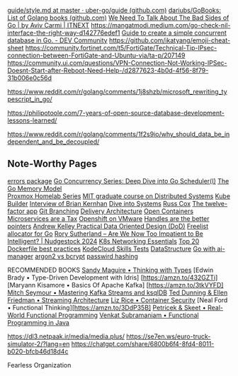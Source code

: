  
[guide/style.md at master · uber-go/guide (github.com)](https://github.com/uber-go/guide/blob/master/style.md)
[dariubs/GoBooks: List of Golang books (github.com)](https://github.com/dariubs/GoBooks?tab=readme-ov-file#2022---pro-go)
[We Need To Talk About The Bad Sides of Go | by Aviv Carmi | ITNEXT](https://itnext.io/we-need-to-talk-about-the-bad-sides-of-go-568a1e5adbc6)
https://mangatmodi.medium.com/go-check-nil-interface-the-right-way-d142776edef1
[Guide to create a simple concurrent database in Go. - DEV Community](https://dev.to/antsmartian/creating-a-simple-concurrent-database-in-go-2l7j) https://github.com/ikatyang/emoji-cheat-sheet
https://community.fortinet.com/t5/FortiGate/Technical-Tip-IPsec-connection-between-FortiGate-and-Ubuntu-via/ta-p/207149
https://community.ui.com/questions/VPN-Connection-Not-Working-IPSec-Doesnt-Start-after-Reboot-Need-Help-/d2877623-4b0d-4f56-8f79-31b006e0c56d

https://www.reddit.com/r/golang/comments/1j8shzb/microsoft_rewriting_typescript_in_go/

https://philipotoole.com/7-years-of-open-source-database-development-lessons-learned/

https://www.reddit.com/r/golang/comments/1f2s9io/why_should_data_be_independent_and_be_decoupled/                         


## Note-Worthy Pages

[errors package](https://pkg.go.dev/github.com/pkg/errors)
[Go Concurrency Series: Deep Dive into Go Scheduler(I)](https://pratikpandey.substack.com/p/go-concurrency-series-deep-dive-into)
[The Go Memory Model](https://go.dev/ref/mem)  
[Proxmox Homelab Series](https://blog.kye.dev/proxmox-series)
[MIT graduate course on Distributed Systems](https://pdos.csail.mit.edu/6.824/schedule.html)
[Kube Builder](https://book.kubebuilder.io/)
[Interview of Brian Kernhan](https://dcs-spotify.megaphone.fm/SED8783603439.mp3?key=0d7e081e2796a0637ea77b6b3eecba5c&request_event_id=6b1c3bb2-967e-4ac0-8efb-9b5b4abe5274&timetoken=1743245138_84D87F4B425BCAF76977896AC3B28CC4)
[Dive into Systems](https://diveintosystems.org/singlepage/)
[Russ Cox](https://research.swtch.com/)
[The twelve-factor app](https://12factor.net/)
[Git Branching](https://learngitbranching.js.org/)
[Delivery Architecture](https://www.f5.com/company/blog/nginx/microservices-at-netflix-architectural-best-practices)
[Open Containers](https://github.com/opencontainers)
[Microservices are a Tax](https://nexo.sh/posts/microservices-for-startups/?utm_source=changelog-news)
[Openshift on VMware](https://medium.com/@prayag-sangode/openshift-installation-on-vmware-97e596ef5e97)
[Handles are the better pointers](https://floooh.github.io/2018/06/17/handles-vs-pointers.html)
[Andrew Kelley Practical Data Oriented Design (DoD)](https://www.youtube.com/watch?v=IroPQ150F6c)
[Freelist allocator for Go](https://www.reddit.com/r/golang/comments/1fgvvc2/generic_freelist_allocator_for_go/)
[Rory Sutherland – Are We Now Too Impatient to Be Intelligent? | Nudgestock 2024](https://www.youtube.com/watch?v=Bc9jFbxrkMk)
[K8s Networking Essentials](https://www.inovex.de/de/blog/kubernetes-networking-part-1-en/)
[Top 20 Dockerfile best practices](https://sysdig.com/learn-cloud-native/dockerfile-best-practices/)
[KodeCloud Skills Tests](https://kodekloud.com/pages/skills-test)
[DataStructure](https://sp19.datastructur.es/)
[Go with ai-manager](https://dshills.medium.com/across-the-ai-divide-unifying-models-with-ai-manager-and-go-b227a8bb87aa)
[argon2 vs bcrypt](https://www.reddit.com/r/cryptography/comments/11tqci2/argon2_vs_bcrypt_vs_scrypt_vs_pbkdf2/)
[passwird hashing](https://markilott.medium.com/password-storage-basics-2aa9e1586f98)




RECOMMENDED BOOKS 
[Sandy Maguire • Thinking with Types](https://leanpub.com/thinking-with-types)
[Edwin Brady • Type-Driven Development with Idris] [https://amzn.to/432GZTi] 
[Maryann Kisamore • Basics Of Apache Kafka] [https://amzn.to/3tkVYFD]
[Mitch Seymour • Mastering Kafka Streams and ksqlDB](https://amzn.to/3HZ18wK) 
[Ted Dunning & Ellen Friedman • Streaming Architecture](https://amzn.to/3lhk3Kb)
[Liz Rice • Container Security](https://amzn.to/3oU4iJe)
[Neal Ford • Functional Thinking][https://amzn.to/3DdP35B]
[Petricek & Skeet • Real-World Functional Programming](https://amzn.to/38diF4M)
[Venkat Subramaniam • Functional Programming in Java](https://amzn.to/2WlOXIt)



https://dl3.netpaak.ir/media/media.plus/
https://se7en.ws/euro-truck-simulator-2/?lang=en
https://chatgpt.com/share/6800b6f4-8fd4-8011-b020-bfcb46d18d4c


Fearless Organization